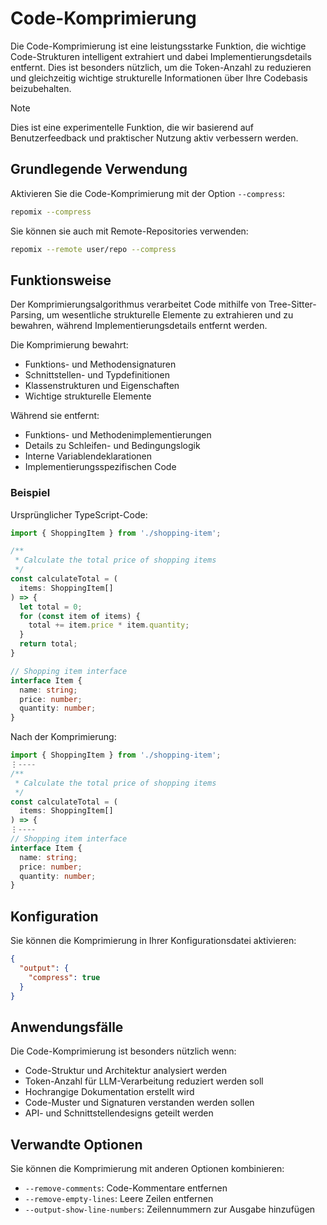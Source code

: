 # Code-Komprimierung

Die Code-Komprimierung ist eine leistungsstarke Funktion, die wichtige Code-Strukturen intelligent extrahiert und dabei Implementierungsdetails entfernt. Dies ist besonders nützlich, um die Token-Anzahl zu reduzieren und gleichzeitig wichtige strukturelle Informationen über Ihre Codebasis beizubehalten.

> [!NOTE]
> Dies ist eine experimentelle Funktion, die wir basierend auf Benutzerfeedback und praktischer Nutzung aktiv verbessern werden.

## Grundlegende Verwendung

Aktivieren Sie die Code-Komprimierung mit der Option `--compress`:

```bash
repomix --compress
```

Sie können sie auch mit Remote-Repositories verwenden:

```bash
repomix --remote user/repo --compress
```

## Funktionsweise

Der Komprimierungsalgorithmus verarbeitet Code mithilfe von Tree-Sitter-Parsing, um wesentliche strukturelle Elemente zu extrahieren und zu bewahren, während Implementierungsdetails entfernt werden.

Die Komprimierung bewahrt:
- Funktions- und Methodensignaturen
- Schnittstellen- und Typdefinitionen
- Klassenstrukturen und Eigenschaften
- Wichtige strukturelle Elemente

Während sie entfernt:
- Funktions- und Methodenimplementierungen
- Details zu Schleifen- und Bedingungslogik
- Interne Variablendeklarationen
- Implementierungsspezifischen Code

### Beispiel

Ursprünglicher TypeScript-Code:

```typescript
import { ShoppingItem } from './shopping-item';

/**
 * Calculate the total price of shopping items
 */
const calculateTotal = (
  items: ShoppingItem[]
) => {
  let total = 0;
  for (const item of items) {
    total += item.price * item.quantity;
  }
  return total;
}

// Shopping item interface
interface Item {
  name: string;
  price: number;
  quantity: number;
}
```

Nach der Komprimierung:

```typescript
import { ShoppingItem } from './shopping-item';
⋮----
/**
 * Calculate the total price of shopping items
 */
const calculateTotal = (
  items: ShoppingItem[]
) => {
⋮----
// Shopping item interface
interface Item {
  name: string;
  price: number;
  quantity: number;
}
```

## Konfiguration

Sie können die Komprimierung in Ihrer Konfigurationsdatei aktivieren:

```json
{
  "output": {
    "compress": true
  }
}
```

## Anwendungsfälle

Die Code-Komprimierung ist besonders nützlich wenn:
- Code-Struktur und Architektur analysiert werden
- Token-Anzahl für LLM-Verarbeitung reduziert werden soll
- Hochrangige Dokumentation erstellt wird
- Code-Muster und Signaturen verstanden werden sollen
- API- und Schnittstellendesigns geteilt werden

## Verwandte Optionen

Sie können die Komprimierung mit anderen Optionen kombinieren:
- `--remove-comments`: Code-Kommentare entfernen
- `--remove-empty-lines`: Leere Zeilen entfernen
- `--output-show-line-numbers`: Zeilennummern zur Ausgabe hinzufügen